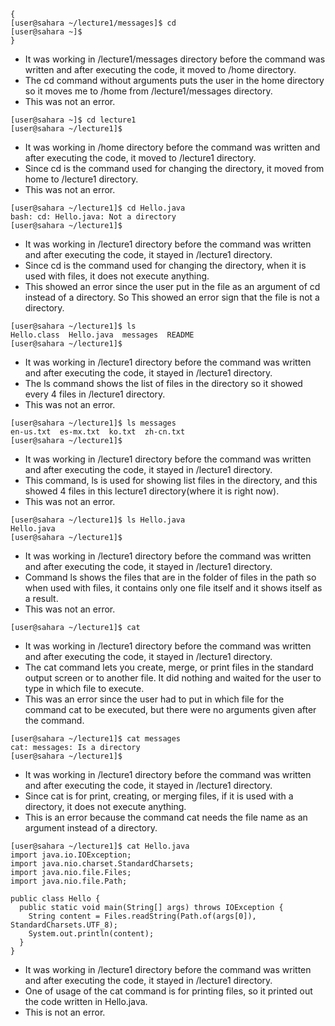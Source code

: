 ```
{
[user@sahara ~/lecture1/messages]$ cd
[user@sahara ~]$
}
```
- It was working in /lecture1/messages directory before the command was written and after executing the code, it moved to /home directory.
- The cd command without arguments puts the user in the home directory so it moves me to /home from /lecture1/messages directory.
- This was not an error.

```
[user@sahara ~]$ cd lecture1
[user@sahara ~/lecture1]$
```
- It was working in /home directory before the command was written and after executing the code, it moved to /lecture1 directory.
- Since cd is the command used for changing the directory, it moved from home to /lecture1 directory.
- This was not an error.

```
[user@sahara ~/lecture1]$ cd Hello.java
bash: cd: Hello.java: Not a directory
[user@sahara ~/lecture1]$
```
- It was working in /lecture1 directory before the command was written and after executing the code, it stayed in /lecture1 directory.
- Since cd is the command used for changing the directory, when it is used with files, it does not execute anything.
- This showed an error since the user put in the file as an argument of cd instead of a directory. So This showed an error sign that the file is not a directory.

```
[user@sahara ~/lecture1]$ ls
Hello.class  Hello.java  messages  README
[user@sahara ~/lecture1]$
```
- It was working in /lecture1 directory before the command was written and after executing the code, it stayed in /lecture1 directory.
- The ls command shows the list of files in the directory so it showed every 4 files in /lecture1 directory.
- This was not an error.

```
[user@sahara ~/lecture1]$ ls messages
en-us.txt  es-mx.txt  ko.txt  zh-cn.txt
[user@sahara ~/lecture1]$
```
- It was working in /lecture1 directory before the command was written and after executing the code, it stayed in /lecture1 directory.
- This command, ls is used for showing list files in the directory, and this showed 4 files in this lecture1 directory(where it is right now).
- This was not an error.

```
[user@sahara ~/lecture1]$ ls Hello.java
Hello.java
[user@sahara ~/lecture1]$
```
- It was working in /lecture1 directory before the command was written and after executing the code, it stayed in /lecture1 directory.
- Command ls shows the files that are in the folder of files in the path so when used with files, it contains only one file itself and it shows itself as a result.
- This was not an error.

```
[user@sahara ~/lecture1]$ cat
```
- It was working in /lecture1 directory before the command was written and after executing the code, it stayed in /lecture1 directory.
- The cat command lets you create, merge, or print files in the standard output screen or to another file. It did nothing and waited for the user to type in which file to execute.
- This was an error since the user had to put in which file for the command cat to be executed, but there were no arguments given after the command.

```
[user@sahara ~/lecture1]$ cat messages
cat: messages: Is a directory
[user@sahara ~/lecture1]$ 
```
- It was working in /lecture1 directory before the command was written and after executing the code, it stayed in /lecture1 directory.
- Since cat is for print, creating, or merging files, if it is used with a directory, it does not execute anything.
- This is an error because the command cat needs the file name as an argument instead of a directory.

```
[user@sahara ~/lecture1]$ cat Hello.java
import java.io.IOException;
import java.nio.charset.StandardCharsets;
import java.nio.file.Files;
import java.nio.file.Path;

public class Hello {
  public static void main(String[] args) throws IOException {
    String content = Files.readString(Path.of(args[0]), StandardCharsets.UTF_8);    
    System.out.println(content);
  }
}
```
- It was working in /lecture1 directory before the command was written and after executing the code, it stayed in /lecture1 directory.
- One of usage of the cat command is for printing files, so it printed out the code written in Hello.java.
- This is not an error.

